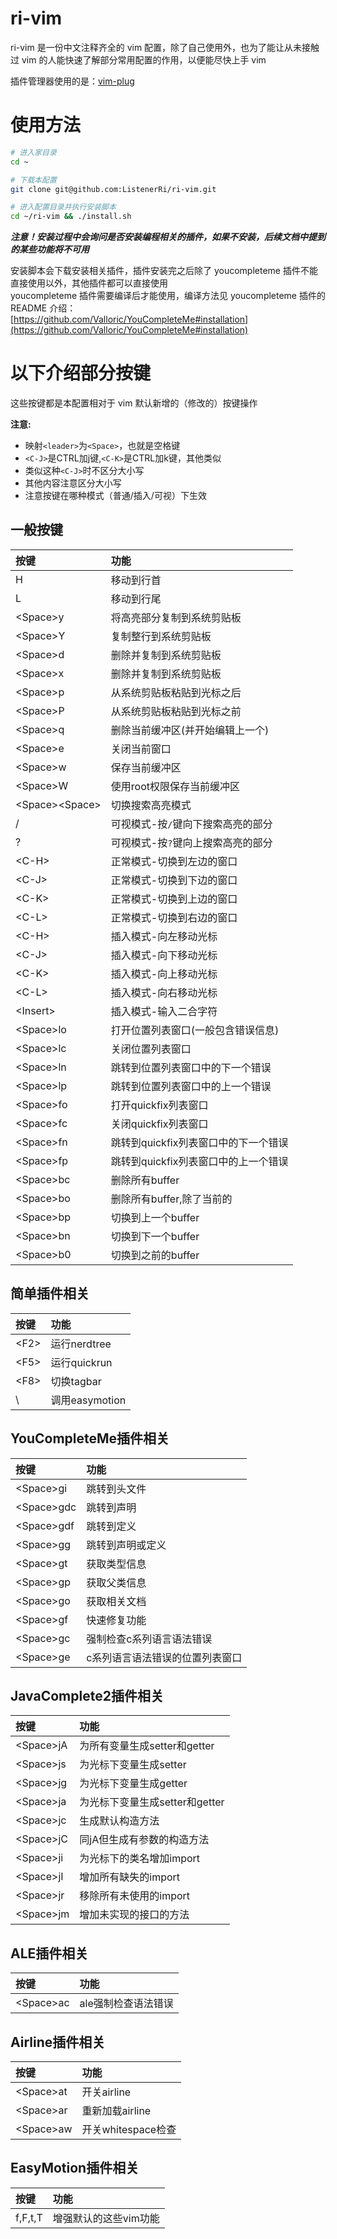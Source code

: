 # ri-vim
ri-vim 是一份中文注释齐全的 vim 配置，除了自己使用外，也为了能让从未接触过 vim 的人能快速了解部分常用配置的作用，以便能尽快上手 vim

插件管理器使用的是：[vim-plug](https://github.com/junegunn/vim-plug)

# 使用方法

``` bash
# 进入家目录
cd ~

# 下载本配置
git clone git@github.com:ListenerRi/ri-vim.git

# 进入配置目录并执行安装脚本
cd ~/ri-vim && ./install.sh
```

***注意！安装过程中会询问是否安装编程相关的插件，如果不安装，后续文档中提到的某些功能将不可用***

安装脚本会下载安装相关插件，插件安装完之后除了 youcompleteme 插件不能直接使用以外，其他插件都可以直接使用\
youcompleteme 插件需要编译后才能使用，编译方法见 youcompleteme 插件的 README 介绍：\
[https://github.com/Valloric/YouCompleteMe#installation](https://github.com/Valloric/YouCompleteMe#installation)

# 以下介绍部分按键
这些按键都是本配置相对于 vim 默认新增的（修改的）按键操作

**注意:**

- 映射`<leader>`为`<Space>`，也就是空格键
- `<C-J>`是CTRL加j键,`<C-K>`是CTRL加k键，其他类似
- 类似这种`<C-J>`时不区分大小写
- 其他内容注意区分大小写
- 注意按键在哪种模式（普通/插入/可视）下生效

## 一般按键
| 按键 | 功能 |
| :- | :- |
| H | 移动到行首 |
| L | 移动到行尾 |
| \<Space\>y | 将高亮部分复制到系统剪贴板 |
| \<Space\>Y | 复制整行到系统剪贴板 |
| \<Space\>d | 删除并复制到系统剪贴板 |
| \<Space\>x | 删除并复制到系统剪贴板 |
| \<Space\>p | 从系统剪贴板粘贴到光标之后 |
| \<Space\>P | 从系统剪贴板粘贴到光标之前 |
| \<Space\>q | 删除当前缓冲区(并开始编辑上一个) |
| \<Space\>e | 关闭当前窗口 |
| \<Space\>w | 保存当前缓冲区 |
| \<Space\>W | 使用root权限保存当前缓冲区 |
| \<Space\>\<Space\> | 切换搜索高亮模式 |
| / | 可视模式-按`/`键向下搜索高亮的部分 |
| ? | 可视模式-按`?`键向上搜索高亮的部分 |
| \<C-H\> | 正常模式-切换到左边的窗口 |
| \<C-J\> | 正常模式-切换到下边的窗口 |
| \<C-K\> | 正常模式-切换到上边的窗口 |
| \<C-L\> | 正常模式-切换到右边的窗口 |
| \<C-H\> | 插入模式-向左移动光标 |
| \<C-J\> | 插入模式-向下移动光标 |
| \<C-K\> | 插入模式-向上移动光标 |
| \<C-L\> | 插入模式-向右移动光标 |
| \<Insert\> | 插入模式-输入二合字符 |
| \<Space\>lo | 打开位置列表窗口(一般包含错误信息) |
| \<Space\>lc | 关闭位置列表窗口 |
| \<Space\>ln | 跳转到位置列表窗口中的下一个错误 |
| \<Space\>lp | 跳转到位置列表窗口中的上一个错误 |
| \<Space\>fo | 打开quickfix列表窗口 |
| \<Space\>fc | 关闭quickfix列表窗口 |
| \<Space\>fn | 跳转到quickfix列表窗口中的下一个错误 |
| \<Space\>fp | 跳转到quickfix列表窗口中的上一个错误 |
| \<Space\>bc | 删除所有buffer |
| \<Space\>bo | 删除所有buffer,除了当前的 |
| \<Space\>bp | 切换到上一个buffer |
| \<Space\>bn | 切换到下一个buffer |
| \<Space\>b0 | 切换到之前的buffer |

## 简单插件相关
| 按键 | 功能 |
| :- | :- |
| \<F2\> | 运行nerdtree |
| \<F5\> | 运行quickrun |
| \<F8\> | 切换tagbar |
| \\ | 调用easymotion |

## YouCompleteMe插件相关
| 按键 | 功能 |
| :- | :- |
| \<Space\>gi | 跳转到头文件 |
| \<Space\>gdc | 跳转到声明 |
| \<Space\>gdf | 跳转到定义 |
| \<Space\>gg | 跳转到声明或定义 |
| \<Space\>gt | 获取类型信息 |
| \<Space\>gp | 获取父类信息 |
| \<Space\>go | 获取相关文档 |
| \<Space\>gf | 快速修复功能 |
| \<Space\>gc | 强制检查c系列语言语法错误 |
| \<Space\>ge | c系列语言语法错误的位置列表窗口 |

## JavaComplete2插件相关
| 按键 | 功能 |
| :- | :- |
| \<Space\>jA | 为所有变量生成setter和getter |
| \<Space\>js | 为光标下变量生成setter |
| \<Space\>jg | 为光标下变量生成getter |
| \<Space\>ja | 为光标下变量生成setter和getter |
| \<Space\>jc | 生成默认构造方法 |
| \<Space\>jC | 同jA但生成有参数的构造方法 |
| \<Space\>ji | 为光标下的类名增加import |
| \<Space\>jI | 增加所有缺失的import |
| \<Space\>jr | 移除所有未使用的import |
| \<Space\>jm | 增加未实现的接口的方法 |

## ALE插件相关
| 按键 | 功能 |
| :- | :- |
| \<Space\>ac | ale强制检查语法错误 |

## Airline插件相关
| 按键 | 功能 |
| :- | :- |
| \<Space\>at | 开关airline |
| \<Space\>ar | 重新加载airline |
| \<Space\>aw | 开关whitespace检查 |

## EasyMotion插件相关
| 按键 | 功能 |
| :- | :- |
| f,F,t,T | 增强默认的这些vim功能 |

